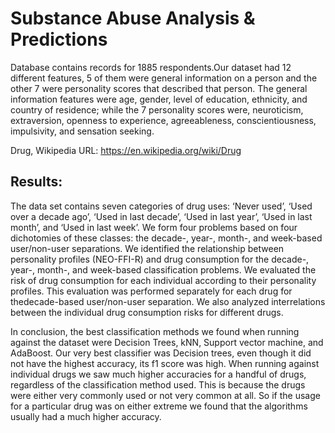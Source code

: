 # Substance Abuse Analysis & Predictions
Database contains records for 1885 respondents.​Our dataset had 12 different features, 5 of them were general information on a person and the other 7 were personality scores that described that person. The general information features were age, gender, level of education, ethnicity, and country of residence; while the 7 personality scores were, neuroticism, extraversion, openness to experience, agreeableness, conscientiousness, impulsivity, and sensation seeking.

Drug, Wikipedia URL: https://en.wikipedia.org/wiki/Drug

## Results:
The data set contains seven categories of drug uses: ‘Never used’, ‘Used over a decade ago’, ‘Used in last decade’, ‘Used in last year’, ‘Used in last month’, and ‘Used in last week’. We form four problems based on four dichotomies of these classes: the decade-, year-, month-, and week-based user/non-user separations. We identified the relationship between personality profiles (NEO-FFI-R) and drug consumption for the decade-, year-, month-, and week-based classification problems. We evaluated the risk of drug consumption for each individual according to their personality profiles. This evaluation was performed separately for each drug for thedecade-based user/non-user separation. We also analyzed interrelations between the individual drug consumption risks for different drugs.

In conclusion, the best classification methods we found when running against the dataset were Decision Trees, kNN, Support vector machine, and AdaBoost. Our very
best classifier was Decision trees, even though it did not have the highest accuracy, its f1 score was high. When running against individual drugs we saw much higher accuracies for a handful of drugs, regardless of the classification method used. This is because the drugs were either very commonly used or not very common at all. So if the usage for a particular drug was on either extreme we found that the algorithms usually had a much higher accuracy.
